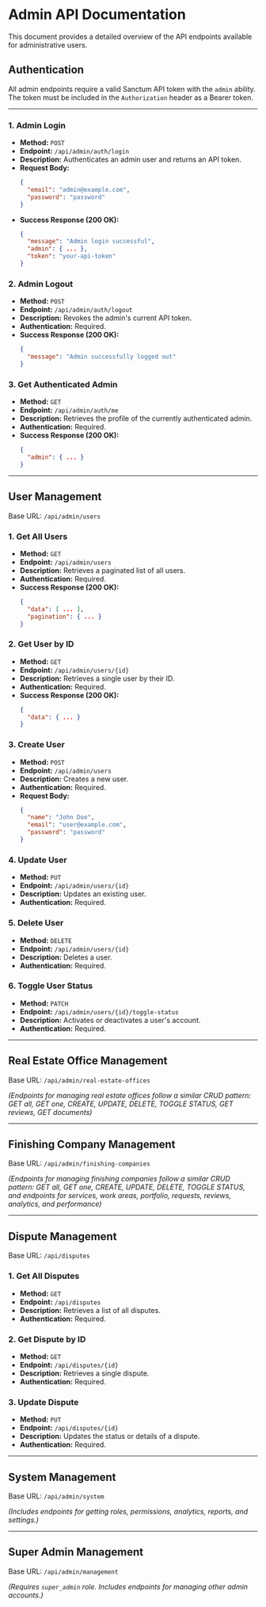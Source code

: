 # Admin API Documentation

This document provides a detailed overview of the API endpoints available for administrative users.

## Authentication

All admin endpoints require a valid Sanctum API token with the `admin` ability. The token must be included in the `Authorization` header as a Bearer token.

---

### 1. Admin Login

- **Method:** `POST`
- **Endpoint:** `/api/admin/auth/login`
- **Description:** Authenticates an admin user and returns an API token.
- **Request Body:**
  ```json
  {
    "email": "admin@example.com",
    "password": "password"
  }
  ```
- **Success Response (200 OK):**
  ```json
  {
    "message": "Admin login successful",
    "admin": { ... },
    "token": "your-api-token"
  }
  ```

### 2. Admin Logout

- **Method:** `POST`
- **Endpoint:** `/api/admin/auth/logout`
- **Description:** Revokes the admin's current API token.
- **Authentication:** Required.
- **Success Response (200 OK):**
  ```json
  {
    "message": "Admin successfully logged out"
  }
  ```

### 3. Get Authenticated Admin

- **Method:** `GET`
- **Endpoint:** `/api/admin/auth/me`
- **Description:** Retrieves the profile of the currently authenticated admin.
- **Authentication:** Required.
- **Success Response (200 OK):**
  ```json
  {
    "admin": { ... }
  }
  ```

---

## User Management

Base URL: `/api/admin/users`

### 1. Get All Users

- **Method:** `GET`
- **Endpoint:** `/api/admin/users`
- **Description:** Retrieves a paginated list of all users.
- **Authentication:** Required.
- **Success Response (200 OK):**
  ```json
  {
    "data": [ ... ],
    "pagination": { ... }
  }
  ```

### 2. Get User by ID

- **Method:** `GET`
- **Endpoint:** `/api/admin/users/{id}`
- **Description:** Retrieves a single user by their ID.
- **Authentication:** Required.
- **Success Response (200 OK):**
  ```json
  {
    "data": { ... }
  }
  ```

### 3. Create User

- **Method:** `POST`
- **Endpoint:** `/api/admin/users`
- **Description:** Creates a new user.
- **Authentication:** Required.
- **Request Body:**
  ```json
  {
    "name": "John Doe",
    "email": "user@example.com",
    "password": "password"
  }
  ```

### 4. Update User

- **Method:** `PUT`
- **Endpoint:** `/api/admin/users/{id}`
- **Description:** Updates an existing user.
- **Authentication:** Required.

### 5. Delete User

- **Method:** `DELETE`
- **Endpoint:** `/api/admin/users/{id}`
- **Description:** Deletes a user.
- **Authentication:** Required.

### 6. Toggle User Status

- **Method:** `PATCH`
- **Endpoint:** `/api/admin/users/{id}/toggle-status`
- **Description:** Activates or deactivates a user's account.
- **Authentication:** Required.

---

## Real Estate Office Management

Base URL: `/api/admin/real-estate-offices`

*(Endpoints for managing real estate offices follow a similar CRUD pattern: GET all, GET one, CREATE, UPDATE, DELETE, TOGGLE STATUS, GET reviews, GET documents)*

---

## Finishing Company Management

Base URL: `/api/admin/finishing-companies`

*(Endpoints for managing finishing companies follow a similar CRUD pattern: GET all, GET one, CREATE, UPDATE, DELETE, TOGGLE STATUS, and endpoints for services, work areas, portfolio, requests, reviews, analytics, and performance)*

---

## Dispute Management

Base URL: `/api/disputes`

### 1. Get All Disputes

- **Method:** `GET`
- **Endpoint:** `/api/disputes`
- **Description:** Retrieves a list of all disputes.
- **Authentication:** Required.

### 2. Get Dispute by ID

- **Method:** `GET`
- **Endpoint:** `/api/disputes/{id}`
- **Description:** Retrieves a single dispute.
- **Authentication:** Required.

### 3. Update Dispute

- **Method:** `PUT`
- **Endpoint:** `/api/disputes/{id}`
- **Description:** Updates the status or details of a dispute.
- **Authentication:** Required.

---

## System Management

Base URL: `/api/admin/system`

*(Includes endpoints for getting roles, permissions, analytics, reports, and settings.)*

---

## Super Admin Management

Base URL: `/api/admin/management`

*(Requires `super_admin` role. Includes endpoints for managing other admin accounts.)* 